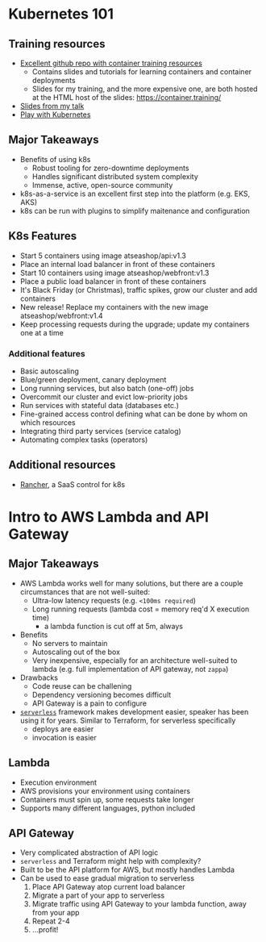 # Kubernetes 101
## Training resources
* [Excellent github repo with container training resources](https://github.com/jpetazzo/container.training)
	* Contains slides and tutorials for learning containers and container deployments
	* Slides for my training, and the more expensive one, are both hosted at the HTML host of the slides: https://container.training/
* [Slides from my talk](https://velny-k8s101-2018.container.training)
* [Play with Kubernetes](https://training.play-with-kubernetes.com/)

## Major Takeaways
* Benefits of using k8s
	* Robust tooling for zero-downtime deployments
	* Handles significant distributed system complexity
	* Immense, active, open-source community
* k8s-as-a-service is an excellent first step into the platform (e.g. EKS, AKS)
* k8s can be run with plugins to simplify maitenance and configuration

## K8s Features
* Start 5 containers using image atseashop/api:v1.3
* Place an internal load balancer in front of these containers
* Start 10 containers using image atseashop/webfront:v1.3
* Place a public load balancer in front of these containers
* It's Black Friday (or Christmas), traffic spikes, grow our cluster and add containers
* New release! Replace my containers with the new image atseashop/webfront:v1.4
* Keep processing requests during the upgrade; update my containers one at a time

### Additional features
* Basic autoscaling
* Blue/green deployment, canary deployment
* Long running services, but also batch (one-off) jobs
* Overcommit our cluster and evict low-priority jobs
* Run services with stateful data (databases etc.)
* Fine-grained access control defining what can be done by whom on which resources
* Integrating third party services (service catalog)
* Automating complex tasks (operators)

## Additional resources
* [Rancher](https://rancher.com/), a SaaS control for k8s

# Intro to AWS Lambda and API Gateway
## Major Takeaways
* AWS Lambda works well for many solutions, but there are a couple circumstances that are not well-suited:
	* Ultra-low latency requests (e.g. `<100ms required`)
	* Long running requests (lambda cost = memory req'd X execution time)
		* a lambda function is cut off at 5m, always
* Benefits
	* No servers to maintain
	* Autoscaling out of the box
	* Very inexpensive, especially for an architecture well-suited to lambda (e.g. full implementation of API gateway, not `zappa`)
* Drawbacks
	* Code reuse can be challening
	* Dependency versioning becomes difficult
	* API Gateway is a pain to configure
* [`serverless`](https://serverless.com/) framework makes development easier, speaker has been using it for years. Similar to Terraform, for serverless specifically
	* deploys are easier
	* invocation is easier

## Lambda
* Execution environment
* AWS provisions your environment using containers
* Containers must spin up, some requests take longer
* Supports many different languages, python included

## API Gateway
* Very complicated abstraction of API logic
* `serverless` and Terraform might help with complexity?
* Built to be the API platform for AWS, but mostly handles Lambda
* Can be used to ease gradual migration to serverless
	1. Place API Gateway atop current load balancer
	2. Migrate a part of your app to serverless
	3. Migrate traffic using API Gateway to your lambda function, away from your app
	4. Repeat 2-4
	5. ...profit!
